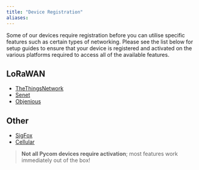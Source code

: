 ```yaml
---
title: "Device Registration"
aliases:
---
```


Some of our devices require registration before you can utilise specific features such as certain types of networking. Please see the list below for setup guides to ensure that your device is registered and activated on the various platforms required to access all of the available features.
## LoRaWAN
* [TheThingsNetwork](/gettingstarted/registration/lora/ttn/)
* [Senet](/gettingstarted/registration/lora/senet/)
* [Objenious](/gettingstarted/registration/lora/objenious/)
## Other
* [SigFox](/gettingstarted/registration/sigfox/)
* [Cellular](/gettingstarted/registration/cellular/)

>**Not all Pycom devices require activation**; most features work immediately out of the box!

